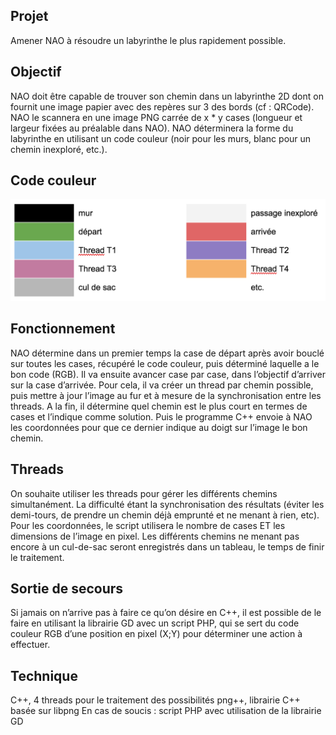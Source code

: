## Projet
Amener NAO à résoudre un labyrinthe le plus rapidement possible.

## Objectif
NAO doit être capable de trouver son chemin dans un labyrinthe 2D dont on fournit une image papier avec des repères sur 3 des bords (cf : QRCode). NAO le scannera en une image PNG carrée de x * y cases (longueur et largeur fixées au préalable dans NAO). NAO déterminera la forme du labyrinthe en utilisant un code couleur (noir pour les murs, blanc pour un chemin inexploré, etc.).

## Code couleur
![ColorCode](color-code.png "Code couleur")

## Fonctionnement
NAO détermine dans un premier temps la case de départ après avoir bouclé sur toutes les cases, récupéré le code couleur, puis déterminé laquelle a le bon code (RGB). Il va ensuite avancer case par case, dans l’objectif d’arriver sur la case d’arrivée. Pour cela, il va créer un thread par chemin possible, puis mettre à jour l’image au fur et à mesure de la synchronisation entre les threads. A la fin, il détermine quel chemin est le plus court en termes de cases et l’indique comme solution. Puis le programme C++ envoie à NAO les coordonnées pour que ce dernier indique au doigt sur l’image le bon chemin.

## Threads
On souhaite utiliser les threads pour gérer les différents chemins simultanément. La difficulté étant la synchronisation des résultats (éviter les demi-tours, de prendre un chemin déjà emprunté et ne menant à rien, etc). Pour les coordonnées, le script utilisera le nombre de cases ET les dimensions de l’image en pixel. Les différents chemins ne menant pas encore à un cul-de-sac seront enregistrés dans un tableau, le temps de finir le traitement.

## Sortie de secours
Si jamais on n’arrive pas à faire ce qu’on désire en C++, il est possible de le faire en utilisant la librairie GD avec un script PHP, qui se sert du code couleur RGB d’une position en pixel (X;Y) pour déterminer une action à effectuer.


## Technique
C++, 4 threads pour le traitement des possibilités
png++, librairie C++ basée sur libpng
En cas de soucis : script PHP avec utilisation de la librairie GD
